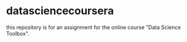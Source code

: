 # datasciencecoursera
this repository is for an assignment for the online course "Data Science Toolbox".
